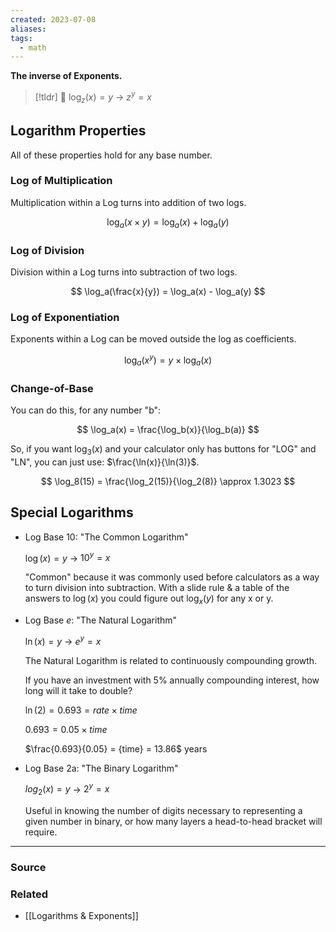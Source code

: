 ```yaml
---
created: 2023-07-08
aliases: 
tags:
  - math
---
```

**The inverse of Exponents.**

> [!tldr] 💁 $\log_z(x)=y$  →  $z^y=x$

## Logarithm Properties

All of these properties hold for any base number.

### Log of Multiplication

Multiplication within a Log turns into addition of two logs.

$$
\log_a(x\times y) = \log_a(x) + \log_a(y)
$$

### Log of Division

Division within a Log turns into subtraction of two logs.

$$
\log_a(\frac{x}{y}) = \log_a(x) - \log_a(y)
$$

### Log of Exponentiation

Exponents within a Log can be moved outside the log as coefficients.

$$
\log_a(x^y)=y\times \log_a(x)
$$

### Change-of-Base

You can do this, for any number "b":

$$
\log_a(x) = \frac{\log_b(x)}{\log_b(a)}
$$

So, if you want $\log_3(x)$ and your calculator only has buttons for "LOG" and "LN", you can just use: $\frac{\ln(x)}{\ln(3)}$.

$$
\log_8(15) = \frac{\log_2(15)}{\log_2(8)} \approx 1.3023
$$

## Special Logarithms

- Log Base 10: "The Common Logarithm"
    
    $\log(x)=y$    →    $10^y=x$
    
    "Common" because it was commonly used before calculators as a way to turn division into subtraction. With a slide rule & a table of the answers to $\log(x)$ you could figure out $\log_x(y)$ for any x or y.
    
- Log Base *e*: "The Natural Logarithm"
    
    $\ln(x)=y$    →    $e^y=x$
    
    The Natural Logarithm is related to continuously compounding growth. 
    
    If you have an investment with 5% annually compounding interest, how long will it take to double? 
    
    $\ln(2)=0.693={rate}\times{time}$
    
    $0.693 = 0.05 \times {time}$
    
    $\frac{0.693}{0.05} = {time} = 13.86$ years
    
- Log Base 2a: "The Binary Logarithm"
    
    $log_2(x)=y$    →    $2^y=x$
    
    Useful in knowing the number of digits necessary to representing a given number in binary, or how many layers a head-to-head bracket will require.

---

### Source

### Related
- [[Logarithms & Exponents]]